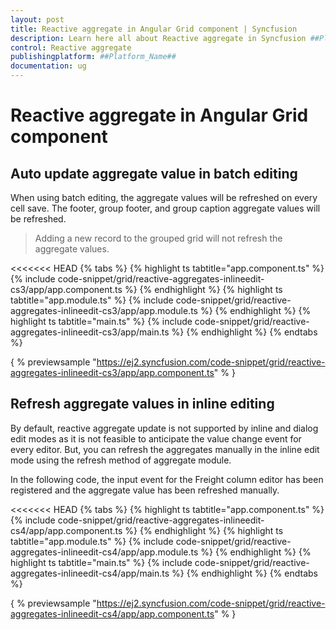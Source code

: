 ```yaml
---
layout: post
title: Reactive aggregate in Angular Grid component | Syncfusion
description: Learn here all about Reactive aggregate in Syncfusion ##Platform_Name## Grid component of Syncfusion Essential JS 2 and more.
control: Reactive aggregate 
publishingplatform: ##Platform_Name##
documentation: ug
---
```


# Reactive aggregate in Angular Grid component

## Auto update aggregate value in batch editing

When using batch editing, the aggregate values will be refreshed on every cell save. The footer, group footer, and group caption aggregate values will be refreshed.

> Adding a new record to the grouped grid will not refresh the aggregate values.

<<<<<<< HEAD
{% tabs %}
{% highlight ts tabtitle="app.component.ts" %}
{% include code-snippet/grid/reactive-aggregates-inlineedit-cs3/app/app.component.ts %}
{% endhighlight %}
{% highlight ts tabtitle="app.module.ts" %}
{% include code-snippet/grid/reactive-aggregates-inlineedit-cs3/app/app.module.ts %}
{% endhighlight %}
{% highlight ts tabtitle="main.ts" %}
{% include code-snippet/grid/reactive-aggregates-inlineedit-cs3/app/main.ts %}
{% endhighlight %}
{% endtabs %}
  
{ % previewsample "https://ej2.syncfusion.com/code-snippet/grid/reactive-aggregates-inlineedit-cs3/app/app.component.ts" % }

## Refresh aggregate values in inline editing

By default, reactive aggregate update is not supported by inline and dialog edit modes as it is not feasible to anticipate the value change event for every editor. But, you can refresh the aggregates manually in the inline edit mode using the refresh method of aggregate module.

In the following code, the input event for the Freight column editor has been registered and the aggregate value has been refreshed manually.

<<<<<<< HEAD
{% tabs %}
{% highlight ts tabtitle="app.component.ts" %}
{% include code-snippet/grid/reactive-aggregates-inlineedit-cs4/app/app.component.ts %}
{% endhighlight %}
{% highlight ts tabtitle="app.module.ts" %}
{% include code-snippet/grid/reactive-aggregates-inlineedit-cs4/app/app.module.ts %}
{% endhighlight %}
{% highlight ts tabtitle="main.ts" %}
{% include code-snippet/grid/reactive-aggregates-inlineedit-cs4/app/main.ts %}
{% endhighlight %}
{% endtabs %}
  
{ % previewsample "https://ej2.syncfusion.com/code-snippet/grid/reactive-aggregates-inlineedit-cs4/app/app.component.ts" % }